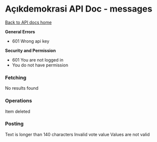 # Açıkdemokrasi API Doc - messages

[Back to API docs home](Home)

**General Errors**

- 601 Wrong api key

**Security and Permission**
- 601 You are not logged in
- You do not have permission


### Fetching
No results found

### Operations
Item deleted

### Posting
Text is longer than 140 characters
Invalid vote value
Values are not valid


